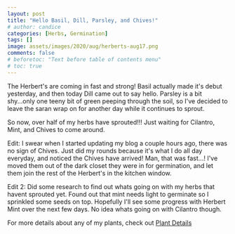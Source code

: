 ```yaml
---
layout: post
title: "Hello Basil, Dill, Parsley, and Chives!"
# author: candice
categories: [Herbs, Germination]
tags: []
image: assets/images/2020/aug/herberts-aug17.png
comments: false
# beforetoc: "Text before table of contents menu"
# toc: true
---
```


The Herbert's are coming in fast and strong! Basil actually made it's debut yesterday, and then today Dill came out to say hello. Parsley is a bit shy...only one teeny bit of green peeping through the soil, so I've decided to leave the saran wrap on for another day while it continues to sprout.

So now, over half of my herbs have sprouted!!! Just waiting for Cilantro, Mint, and Chives to come around.

Edit: I swear when I started updating my blog a couple hours ago, there was no sign of Chives. Just did my rounds because it's what I do all day everyday, and noticed the Chives have arrived! Man, that was fast...! I've moved them out of the dark closet they were in for germination, and let them join the rest of the Herbert's in the kitchen window.

Edit 2: Did some research to find out whats going on with my herbs that havent sprouted yet. Found out that mint needs light to germinate so I sprinkled some seeds on top. Hopefully I'll see some progress with Herbert Mint over the next few days. No idea whats going on with Cilantro though.

For more details about any of my plants, check out [Plant Details](../details)
